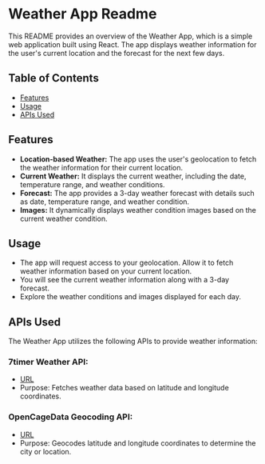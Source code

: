 # Weather App Readme

This README provides an overview of the Weather App, which is a simple web application built using React. The app displays weather information for the user's current location and the forecast for the next few days.

## Table of Contents

- [Features](#features)
- [Usage](#usage)
- [APIs Used](#apis-used)

## Features

- **Location-based Weather:** The app uses the user's geolocation to fetch the weather information for their current location.
- **Current Weather:** It displays the current weather, including the date, temperature range, and weather conditions.
- **Forecast:** The app provides a 3-day weather forecast with details such as date, temperature range, and weather condition.
- **Images:** It dynamically displays weather condition images based on the current weather condition.

## Usage

- The app will request access to your geolocation. Allow it to fetch weather information based on your current location.
- You will see the current weather information along with a 3-day forecast.
- Explore the weather conditions and images displayed for each day.

## APIs Used

The Weather App utilizes the following APIs to provide weather information:

### 7timer Weather API:

- [URL](http://www.7timer.info/bin/api.pl)
- Purpose: Fetches weather data based on latitude and longitude coordinates.

### OpenCageData Geocoding API:

- [URL](https://api.opencagedata.com/geocode/v1/json)
- Purpose: Geocodes latitude and longitude coordinates to determine the city or location.
